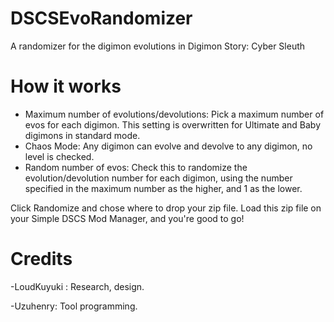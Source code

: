 # DSCSEvoRandomizer
A randomizer for the digimon evolutions in Digimon Story: Cyber Sleuth

# How it works

- Maximum number of evolutions/devolutions: Pick a maximum number of evos for each digimon. This setting is overwritten for Ultimate and Baby digimons in standard mode.
- Chaos Mode: Any digimon can evolve and devolve to any digimon, no level is checked.
- Random number of evos: Check this to randomize the evolution/devolution number for each digimon, using the number specified in the maximum number as the higher, and 1 as the lower.

Click Randomize and chose where to drop your zip file. Load this zip file on your Simple DSCS Mod Manager, and you're good to go!

# Credits
-LoudKuyuki : Research, design.

-Uzuhenry: Tool programming.
